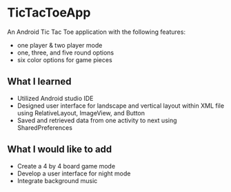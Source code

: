 # TicTacToeApp
An Android Tic Tac Toe application with the following features:
- one player & two player mode
- one, three, and five round options
- six color options for game pieces 
## What I learned
-	Utilized Android studio IDE
-	Designed user interface for landscape and vertical layout within XML file using RelativeLayout, ImageView, and Button
- Saved and retrieved data from one activity to next using SharedPreferences
## What I would like to add
-	Create a 4 by 4 board game mode
-	Develop a user interface for night mode
-	Integrate background music 

